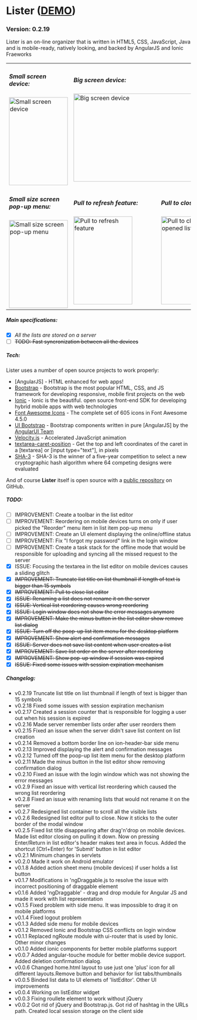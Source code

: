 # Lister ([DEMO](http://lister-advancedlists.rhcloud.com))
### Version: 0.2.19
Lister is an on-line organizer that is written in HTML5, CSS, JavaScript, Java and is mobile-ready, natively looking, and backed by AngularJS and Ionic Fraeworks

<table align="center">
    <tr>
        <td>
            <h5>Small screen device:</h5>
            <img src="/../screenshots/screenshots/small_screen.gif?raw=true" title="Small screen device" height="240" width="160">
        </td>
        <td colspan="2">
            <h5>Big screen device:</h5>
            <img src="/../screenshots/screenshots/big_screen.gif?raw=true" title="Big screen device" height="240" width="480">
        </td>
        <td>
            <h5>Sign Up Process:</h5>
            <img src="/../screenshots/screenshots/signup.gif?raw=true" title="Sign Up process" height="240" width="160">
        </td>
    </tr>
    <tr>
        <td>
            <h5>Small size screen pop-up menu:</h5>
            <img src="/../screenshots/screenshots/popup_menu_small_screen.gif?raw=true" title="Small size screen pop-up menu" height="240" width="160">
        </td>
        <td>
            <h5>Pull to refresh feature:</h5>
            <img src="/../screenshots/screenshots/pull_to_refresh.gif?raw=true" title="Pull to refresh feature" height="240" width="160">
        </td>
        <td>
            <h5>Pull to close opened list:</h5>
            <img src="/../screenshots/screenshots/pull_to_close.gif?raw=true" title="Pull to close opened list" height="240" width="160">
        </td>
        <td>
            <h5>List reordering:</h5>
            <img src="/../screenshots/screenshots/list_reordering.gif?raw=true" title="List reordering" height="240" width="160">
        </td>
    </tr>
</table>

##### Main specifications:
  - [x] *All the lists are stored on a server*
  - [ ] ~~TODO: Fast syncronization between all the devices~~

##### Tech:
Lister uses a number of open source projects to work properly:
- [AngularJS] - HTML enhanced for web apps!
- [Bootstrap](http://getbootstrap.com/) - Bootstrap is the most popular HTML, CSS, and JS framework for developing responsive, mobile first projects on the web
- [Ionic](http://ionicframework.com) - Ionic is the beautiful. open source front-end SDK for developing hybrid mobile apps with web technologies
- [Font Awesome Icons](https://fortawesome.github.io/Font-Awesome/icons/) - The complete set of 605 icons in Font Awesome 4.5.0
- [UI Bootstrap](https://angular-ui.github.io/bootstrap/) - Bootstrap components written in pure [AngularJS] by the [AngularUI Team](http://angular-ui.github.io/)
- [Velocity.js](http://julian.com/research/velocity/) - Accelerated JavaScript animation
- [textarea-caret-position](https://github.com/component/textarea-caret-position) - Get the top and left coordinates of the caret in a [textarea] or [input type="text"], in pixels
- [SHA-3](https://code.google.com/p/crypto-js/#SHA-3) - SHA-3 is the winner of a five-year competition to select a new cryptographic hash algorithm where 64 competing designs were evaluated

And of course **Lister** itself is open source with a [public repository](https://github.com/DmitriiSer/Lister)
 on GitHub.
##### TODO:
- [ ] IMPROVEMENT: Create a toolbar in the list editor
- [ ] IMPROVEMENT: Reordering on mobile devices turns on only if user picked the "Reorder" menu item in list item pop-up menu
- [ ] IMPROVEMENT: Create an UI element displaying the online/offline status
- [ ] IMPROVEMENT: Fix "I forgot my password" link in the login window
- [ ] IMPROVEMENT: Create a task stack for the offline mode that would be responsible for uploading and syncing all the missed request to the server
- [x] ISSUE: Focusing the textarea in the list editor on mobile devices causes a sliding glitch
- [x] ~~IMPROVEMENT: Truncate list title on list thumbnail if length of text is bigger than 15 symbols~~
- [x] ~~IMPROVEMENT: Pull to close list editor~~
- [x] ~~ISSUE: Renaming a list does not rename it on the server~~
- [x] ~~ISSUE: Vertical list reordering causes wrong reordering~~
- [x] ~~ISSUE: Login window does not show the error messages anymore~~
- [x] ~~IMPROVEMENT: Make the minus button in the list editor show remove list dialog~~
- [x] ~~ISSUE: Turn off the poop-up list item menu for the desktop platform~~
- [x] ~~IMPROVEMENT: Show alert and confirmation messages~~
- [x] ~~ISSUE: Server does not save list content when user creates a list~~
- [x] ~~IMPROVEMENT: Save list order on the server after reordering~~
- [x] ~~IMPROVEMENT: Show pop-up window if session was expired~~
- [x] ~~ISSUE: Fixed some issues with session expiration mechanism~~

##### Changelog:
- v0.2.19 Truncate list title on list thumbnail if length of text is bigger than 15 symbols
- v0.2.18 Fixed some issues with session expiration mechanism
- v0.2.17 Created a session counter that is responsible for logging a user out when his session is expired
- v0.2.16 Made server remember lists order after user reorders them
- v0.2.15 Fixed an issue when the server didn't save list content on list creation
- v0.2.14 Removed a bottom border line on ion-header-bar side menu
- v0.2.13 Improved displaying the alert and confirmation messages
- v0.2.12 Turned off the poop-up list item menu for the desktop platform
- v0.2.11 Made the minus button in the list editor show removing confirmation dialog
- v0.2.10 Fixed an issue with the login window which was not showing the error messages
- v0.2.9 Fixed an issue with vertical list reordering which caused the wrong list reordering
- v0.2.8 Fixed an issue with renaming lists that would not rename it on the server
- v0.2.7 Redesigned list container to scroll all the visible lists
- v0.2.6 Redesigned list editor pull to close. Now it sticks to the outer border of the modal window
- v0.2.5 Fixed list title disappearing after drag'n'drop on mobile devices. Made list editor closing on pulling it down. Now on pressing Enter/Return in list editor's header makes text area in focus. Added the shortcut (Ctrl+Enter) for 'Submit' button in list editor
- v0.2.1 Minimum changes in servlets
- v0.2.0 Made it work on Android emulator
- v0.1.8 Added action sheet menu (mobile devices) if user holds a list button
- v0.1.7 Modifications in 'ngDraggable.js to resolve the issue with incorrect positioning of draggable element
- v0.1.6 Added 'ngDraggable' - drag and drop module for Angular JS and made it work with list representation
- v0.1.5 Fixed problem with side menu. It was impossible to drag it on mobile platforms
- v0.1.4 Fixed logout problem
- v0.1.3 Added side menu for mobile devices
- v0.1.2 Removed Ionic and Bootstrap CSS conflicts on login window
- v0.1.1 Replaced ngRoute module with ui-router that is used by Ionic. Other minor changes
- v0.1.0 Added ionic components for better mobile platforms support
- v0.0.7 Added angular-touche module for better mobile device support. Added deletion confirmation dialog.
- v0.0.6 Changed home.html layout to use just one 'plus' icon for all different layouts.Remove button and behavior for list tabs/thumbnails
- v0.0.5 Binded list data to UI elemets of 'listEditor'. Other UI improvements
- v0.0.4 Working on listEditor widget
- v0.0.3 Fixing roullete element to work without jQuery
- v0.0.2 Got rid of jQuery and Bootstrap.js. Got rid of hashtag in the URLs path. Created local session storage on the client side